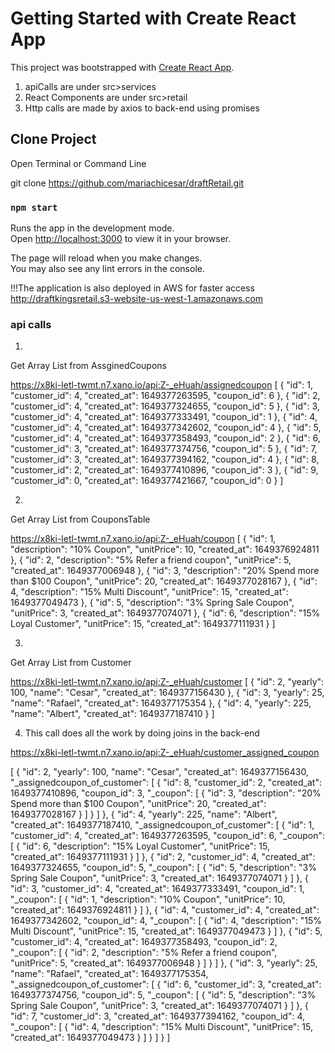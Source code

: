 # Getting Started with Create React App

This project was bootstrapped with [Create React App](https://github.com/facebook/create-react-app).
1. apiCalls are under src>services
2. React Components are under src>retail
3. Http calls are made by axios to back-end using promises 

## Clone Project
Open Terminal or Command Line

git clone https://github.com/mariachicesar/draftRetail.git


### `npm start`

Runs the app in the development mode.\
Open [http://localhost:3000](http://localhost:3000) to view it in your browser.

The page will reload when you make changes.\
You may also see any lint errors in the console.

!!!The application is also deployed in AWS for faster access
http://draftkingsretail.s3-website-us-west-1.amazonaws.com

### api calls
1.
Get Array List from AssginedCoupons

https://x8ki-letl-twmt.n7.xano.io/api:Z-_eHuah/assignedcoupon
[
  {
    "id": 1,
    "customer_id": 4,
    "created_at": 1649377263595,
    "coupon_id": 6
  },
  {
    "id": 2,
    "customer_id": 4,
    "created_at": 1649377324655,
    "coupon_id": 5
  },
  {
    "id": 3,
    "customer_id": 4,
    "created_at": 1649377333491,
    "coupon_id": 1
  },
  {
    "id": 4,
    "customer_id": 4,
    "created_at": 1649377342602,
    "coupon_id": 4
  },
  {
    "id": 5,
    "customer_id": 4,
    "created_at": 1649377358493,
    "coupon_id": 2
  },
  {
    "id": 6,
    "customer_id": 3,
    "created_at": 1649377374756,
    "coupon_id": 5
  },
  {
    "id": 7,
    "customer_id": 3,
    "created_at": 1649377394162,
    "coupon_id": 4
  },
  {
    "id": 8,
    "customer_id": 2,
    "created_at": 1649377410896,
    "coupon_id": 3
  },
  {
    "id": 9,
    "customer_id": 0,
    "created_at": 1649377421667,
    "coupon_id": 0
  }
]

2.
Get Array List from CouponsTable

https://x8ki-letl-twmt.n7.xano.io/api:Z-_eHuah/coupon
[
  {
    "id": 1,
    "description": "10% Coupon",
    "unitPrice": 10,
    "created_at": 1649376924811
  },
  {
    "id": 2,
    "description": "5% Refer a friend coupon",
    "unitPrice": 5,
    "created_at": 1649377006948
  },
  {
    "id": 3,
    "description": "20% Spend more than $100 Coupon",
    "unitPrice": 20,
    "created_at": 1649377028167
  },
  {
    "id": 4,
    "description": "15% Multi Discount",
    "unitPrice": 15,
    "created_at": 1649377049473
  },
  {
    "id": 5,
    "description": "3% Spring Sale Coupon",
    "unitPrice": 3,
    "created_at": 1649377074071
  },
  {
    "id": 6,
    "description": "15% Loyal Customer",
    "unitPrice": 15,
    "created_at": 1649377111931
  }
]

3.
Get Array List from Customer

https://x8ki-letl-twmt.n7.xano.io/api:Z-_eHuah/customer
[
  {
    "id": 2,
    "yearly": 100,
    "name": "Cesar",
    "created_at": 1649377156430
  },
  {
    "id": 3,
    "yearly": 25,
    "name": "Rafael",
    "created_at": 1649377175354
  },
  {
    "id": 4,
    "yearly": 225,
    "name": "Albert",
    "created_at": 1649377187410
  }
]


4. This call does all the work by doing joins in the back-end

https://x8ki-letl-twmt.n7.xano.io/api:Z-_eHuah/customer_assigned_coupon

[
  {
    "id": 2,
    "yearly": 100,
    "name": "Cesar",
    "created_at": 1649377156430,
    "_assignedcoupon_of_customer": [
      {
        "id": 8,
        "customer_id": 2,
        "created_at": 1649377410896,
        "coupon_id": 3,
        "_coupon": [
          {
            "id": 3,
            "description": "20% Spend more than $100 Coupon",
            "unitPrice": 20,
            "created_at": 1649377028167
          }
        ]
      }
    ]
  },
  {
    "id": 4,
    "yearly": 225,
    "name": "Albert",
    "created_at": 1649377187410,
    "_assignedcoupon_of_customer": [
      {
        "id": 1,
        "customer_id": 4,
        "created_at": 1649377263595,
        "coupon_id": 6,
        "_coupon": [
          {
            "id": 6,
            "description": "15% Loyal Customer",
            "unitPrice": 15,
            "created_at": 1649377111931
          }
        ]
      },
      {
        "id": 2,
        "customer_id": 4,
        "created_at": 1649377324655,
        "coupon_id": 5,
        "_coupon": [
          {
            "id": 5,
            "description": "3% Spring Sale Coupon",
            "unitPrice": 3,
            "created_at": 1649377074071
          }
        ]
      },
      {
        "id": 3,
        "customer_id": 4,
        "created_at": 1649377333491,
        "coupon_id": 1,
        "_coupon": [
          {
            "id": 1,
            "description": "10% Coupon",
            "unitPrice": 10,
            "created_at": 1649376924811
          }
        ]
      },
      {
        "id": 4,
        "customer_id": 4,
        "created_at": 1649377342602,
        "coupon_id": 4,
        "_coupon": [
          {
            "id": 4,
            "description": "15% Multi Discount",
            "unitPrice": 15,
            "created_at": 1649377049473
          }
        ]
      },
      {
        "id": 5,
        "customer_id": 4,
        "created_at": 1649377358493,
        "coupon_id": 2,
        "_coupon": [
          {
            "id": 2,
            "description": "5% Refer a friend coupon",
            "unitPrice": 5,
            "created_at": 1649377006948
          }
        ]
      }
    ]
  },
  {
    "id": 3,
    "yearly": 25,
    "name": "Rafael",
    "created_at": 1649377175354,
    "_assignedcoupon_of_customer": [
      {
        "id": 6,
        "customer_id": 3,
        "created_at": 1649377374756,
        "coupon_id": 5,
        "_coupon": [
          {
            "id": 5,
            "description": "3% Spring Sale Coupon",
            "unitPrice": 3,
            "created_at": 1649377074071
          }
        ]
      },
      {
        "id": 7,
        "customer_id": 3,
        "created_at": 1649377394162,
        "coupon_id": 4,
        "_coupon": [
          {
            "id": 4,
            "description": "15% Multi Discount",
            "unitPrice": 15,
            "created_at": 1649377049473
          }
        ]
      }
    ]
  }
]